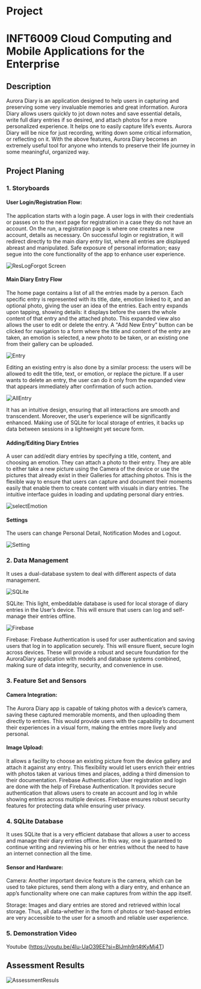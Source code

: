 # Project
# INFT6009 Cloud Computing and Mobile Applications for the Enterprise

## Description

Aurora Diary is an application designed to help users in capturing and preserving some very invaluable memories and great information. Aurora Diary allows users quickly to jot down notes and save essential details, write full diary entries if so desired, and attach photos for a more personalized experience. It helps one to easily capture life’s events. Aurora Diary will be nice for just recording, writing down some critical information, or reflecting on it. With the above features, Aurora Diary becomes an extremely useful tool for anyone who intends to preserve their life journey in some meaningful, organized way.

## Project Planing

### 1. Storyboards
#### User Login/Registration Flow:
The application starts with a login page. A user logs in with their credentials or passes on to the next page for registration in a case they do not have an account. On the run, a registration page is where one creates a new account, details as necessary. On successful login or registration, it will redirect directly to the main diary entry list, where all entries are displayed abreast and manipulated. Safe exposure of personal information; easy segue into the core functionality of the app to enhance user experience.

![ResLogForgot Screen](AuroraDiary11/Resources/Images/ResLogForgot.png)

#### Main Diary Entry Flow

The home page contains a list of all the entries made by a person. Each specific entry is represented with its title, date, emotion linked to it, and an optional photo, giving the user an idea of the entries. Each entry expands upon tapping, showing details: it displays before the users the whole content of that entry and the attached photo. This expanded view also allows the user to edit or delete the entry.
A "Add New Entry" button can be clicked for navigation to a form where the title and content of the entry are taken, an emotion is selected, a new photo to be taken, or an existing one from their gallery can be uploaded.

![Entry](AuroraDiary11/Resources/Images/Entry.png)

Editing an existing entry is also done by a similar process: the users will be allowed to edit the title, text, or emotion, or replace the picture. If a user wants to delete an entry, the user can do it only from the expanded view that appears immediately after confirmation of such action.

![AllEntry](AuroraDiary11/Resources/Images/AllEntry.png)

It has an intuitive design, ensuring that all interactions are smooth and transcendent. Moreover, the user’s experience will be significantly enhanced. Making use of SQLite for local storage of entries, it backs up data between sessions in a lightweight yet secure form.

#### Adding/Editing Diary Entries

A user can add/edit diary entries by specifying a title, content, and choosing an emotion. They can attach a photo to their entry. They are able to either take a new picture using the Camera of the device or use the pictures that already exist in their Galleries for attaching photos. This is the flexible way to ensure that users can capture and document their moments easily that enable them to create content with visuals in diary entries. The intuitive interface guides in loading and updating personal diary entries.

![selectEmotion](AuroraDiary11/Resources/Images/SelectEmotion.png)

#### Settings

The users can change Personal Detail, Notification Modes and Logout.

![Setting](AuroraDiary11/Resources/Images/Settings.png)

### 2. Data Management

It uses a dual-database system to deal with different aspects of data management.

![SQLite](AuroraDiary11/Resources/Images/SQlite.png)

SQLite: This light, embeddable database is used for local storage of diary entries in the User’s device. This will ensure that users can log and self-manage their entries offline.

![Firebase](AuroraDiary11/Resources/Images/Firebase.png)

Firebase: Firebase Authentication is used for user authentication and saving users that log in to application securely. This will ensure fluent, secure login across devices.
These will provide a robust and secure foundation for the AuroraDiary application with models and database systems combined, making sure of data integrity, security, and convenience in use.

### 3. Feature Set and Sensors
#### Camera Integration:
The Aurora Diary app is capable of taking photos with a device’s camera, saving these captured memorable moments, and then uploading them directly to entries. This would provide users with the capability to document their experiences in a visual form, making the entries more lively and personal.
#### Image Upload:
It allows a facility to choose an existing picture from the device gallery and attach it against any entry. This flexibility would let users enrich their entries with photos taken at various times and places, adding a third dimension to their documentation.
Firebase Authentication: User registration and login are done with the help of Firebase Authentication. It provides secure authentication that allows users to create an account and log in while showing entries across multiple devices. Firebase ensures robust security features for protecting data while ensuring user privacy.

### 4. SQLite Database

It uses SQLite that is a very efficient database that allows a user to access and manage their diary entries offline. In this way, one is guaranteed to continue writing and reviewing his or her entries without the need to have an internet connection all the time.
#### Sensor and Hardware:
Camera: Another important device feature is the camera, which can be used to take pictures, send them along with a diary entry, and enhance an app’s functionality where one can make captures from within the app itself.

Storage: Images and diary entries are stored and retrieved within local storage. Thus, all data-whether in the form of photos or text-based entries are very accessible to the user for a smooth and reliable user experience.
 ### 5. Demonstration Video

 Youtube (https://youtu.be/4Iu-UaO39EE?si=BlJmh9rt4tKyMj4T)

## Assessment Results

![AssessmentResuls](AuroraDiary11/Resources/Images/Results.png)
